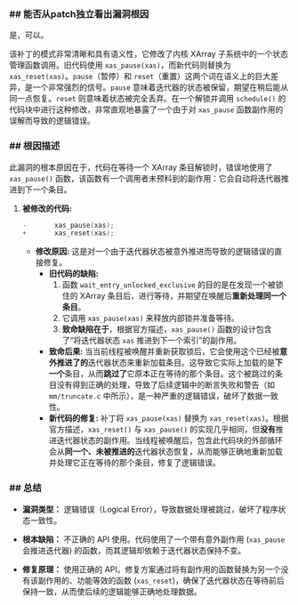 ### **## 能否从patch独立看出漏洞根因**
是，可以。

该补丁的模式非常清晰和具有语义性，它修改了内核 XArray 子系统中的一个状态管理函数调用。旧代码使用 `xas_pause(xas)`，而新代码则替换为 `xas_reset(xas)`。`pause`（暂停）和 `reset`（重置）这两个词在语义上的巨大差异，是一个非常强烈的信号。`pause` 意味着迭代器的状态被保留，期望在稍后能从同一点恢复。`reset` 则意味着状态被完全丢弃。在一个解锁并调用 `schedule()` 的代码块中进行这种修改，非常直观地暴露了一个由于对 `xas_pause` 函数副作用的误解而导致的逻辑错误。

### **## 根因描述**

此漏洞的根本原因在于，代码在等待一个 XArray 条目解锁时，错误地使用了 `xas_pause()` 函数，该函数有一个调用者未预料到的副作用：它会自动将迭代器推进到下一个条目。

1.  **被修改的代码:**
    ```c
    -		xas_pause(xas);
    +		xas_reset(xas);
    ```
    *   **修改原因:** 这是对一个由于迭代器状态被意外推进而导致的逻辑错误的直接修复。
        *   **旧代码的缺陷:**
            1.  函数 `wait_entry_unlocked_exclusive` 的目的是在发现一个被锁住的 XArray 条目后，进行等待，并期望在唤醒后**重新处理同一个条目**。
            2.  它调用 `xas_pause(xas)` 来释放内部锁并准备等待。
            3.  **致命缺陷在于**，根据官方描述，`xas_pause()` 函数的设计包含了“将迭代器状态 `xas` 推进到下一个索引”的副作用。
        *   **致命后果:** 当当前线程被唤醒并重新获取锁后，它会使用这个已经被**意外推进了的**迭代器状态来重新加载条目。这导致它实际上加载的是**下一个**条目，从而**跳过了**它原本正在等待的那个条目。这个被跳过的条目没有得到正确的处理，导致了后续逻辑中的断言失败和警告（如 `mm/truncate.c` 中所示），是一种严重的逻辑错误，破坏了数据一致性。
        *   **新代码的修复:** 补丁将 `xas_pause(xas)` 替换为 `xas_reset(xas)`。根据官方描述，`xas_reset()` 与 `xas_pause()` 的实现几乎相同，但**没有**推进迭代器状态的副作用。当线程被唤醒后，包含此代码块的外部循环会从**同一个、未被推进的**迭代器状态恢复，从而能够正确地重新加载并处理它正在等待的那个条目，修复了逻辑错误。

### **## 总结**

*   **漏洞类型：**
    逻辑错误（Logical Error），导致数据处理被跳过，破坏了程序状态一致性。

*   **根本缺陷：**
    不正确的 API 使用。代码使用了一个带有意外副作用 (`xas_pause` 会推进迭代器) 的函数，而其逻辑却依赖于迭代器状态保持不变。

*   **修复原理：**
    使用正确的 API。修复方案通过将有副作用的函数替换为另一个没有该副作用的、功能等效的函数 (`xas_reset`)，确保了迭代器状态在等待前后保持一致，从而使后续的逻辑能够正确地处理数据。